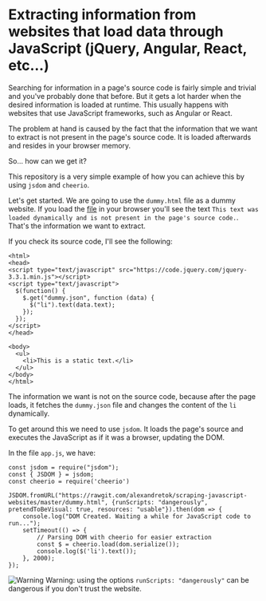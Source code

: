 # Extracting information from websites that load data through JavaScript (jQuery, Angular, React, etc...)
Searching for information in a page's source code is fairly simple and trivial and you've probably done that before. But it gets a lot harder when the desired information is loaded at runtime. This usually happens with websites that use JavaScript frameworks, such as Angular or React.

The problem at hand is caused by the fact that the information that we want to extract is not present in the page's source code. It is loaded afterwards and resides in your browser memory.

So... how can we get it?

This repository is a very simple example of how you can achieve this by using `jsdom` and `cheerio`.

Let's get started. We are going to use the `dummy.html` file as a dummy website.
If you load the [file](https://rawgit.com/alexandretok/scraping-javascript-websites/master/dummy.html) in your browser you'll see the text `This text was loaded dynamically and is not present in the page's source code.`. That's the information we want to extract.

If you check its source code, I'll see the following:

```
<html>
<head>
<script type="text/javascript" src="https://code.jquery.com/jquery-3.3.1.min.js"></script>
<script type="text/javascript">
  $(function() {
    $.get("dummy.json", function (data) {
      $("li").text(data.text);
    });
  });
</script>
</head>

<body>
  <ul>
    <li>This is a static text.</li>
  </ul>
</body>
</html>
```

The information we want is not on the source code, because after the page loads, it fetches the `dummy.json` file and changes the content of the `li` dynamically.

To get around this we need to use `jsdom`. It loads the page's source and executes the JavaScript as if it was a browser, updating the DOM.

In the file `app.js`, we have:

```
const jsdom = require("jsdom");
const { JSDOM } = jsdom;
const cheerio = require('cheerio')

JSDOM.fromURL("https://rawgit.com/alexandretok/scraping-javascript-websites/master/dummy.html", {runScripts: "dangerously", pretendToBeVisual: true, resources: "usable"}).then(dom => {
    console.log("DOM Created. Waiting a while for JavaScript code to run...");
    setTimeout(() => {
        // Parsing DOM with cheerio for easier extraction
        const $ = cheerio.load(dom.serialize());
        console.log($('li').text());
    }, 2000);
});
```

![Warning](http://dogmasoft.in/images/warning.png) Warning: using the options `runScripts: "dangerously"` can be dangerous if you don't trust the website.
